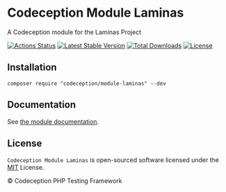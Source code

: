 # Codeception Module Laminas

A Codeception module for the Laminas Project

[![Actions Status](https://github.com/Codeception/module-laminas/workflows/CI/badge.svg)](https://github.com/Codeception/module-laminas/actions)
[![Latest Stable Version](https://poser.pugx.org/codeception/module-laminas/v/stable)](https://github.com/Codeception/module-laminas/releases)
[![Total Downloads](https://poser.pugx.org/codeception/module-laminas/downloads)](https://packagist.org/packages/codeception/module-laminas)
[![License](https://poser.pugx.org/codeception/module-laminas/license)](/LICENSE)

## Installation

```
composer require "codeception/module-laminas" --dev
```

## Documentation

See [the module documentation](https://codeception.com/docs/modules/Laminas).

## License

`Codeception Module Laminas` is open-sourced software licensed under the [MIT](/LICENSE) License.

© Codeception PHP Testing Framework
